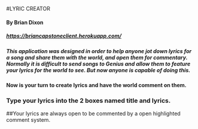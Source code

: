 #LYRIC CREATOR

#### By Brian Dixon

##### https://briancapstoneclient.herokuapp.com/


##### This application was designed in order to help anyone jot down lyrics for a song and share them with the world, and open them for commentary. Normally it is difficult to send songs to Genius and allow them to feature your lyrics for the world to see. But now anyone is capable of doing this. 

#### Now is your turn to create lyrics and have the world comment on them. 

### Type your lyrics into the 2 boxes named title and lyrics.
##Your lyrics are always open to be commented by a open highlighted comment system. 